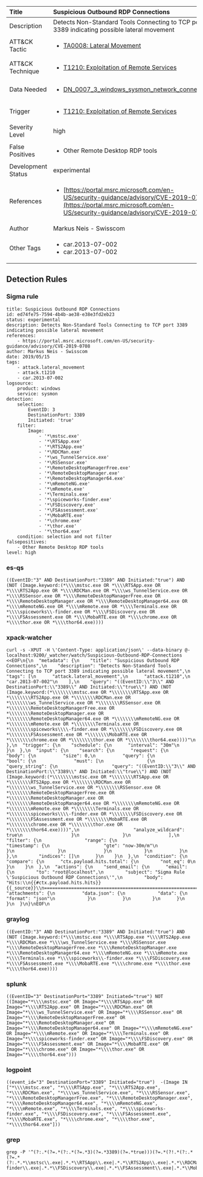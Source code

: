 | Title                | Suspicious Outbound RDP Connections                                                                                                                                                 |
|:---------------------|:------------------------------------------------------------------------------------------------------------------------------------------------------------|
| Description          | Detects Non-Standard Tools Connecting to TCP port 3389 indicating possible lateral movement                                                                                                                                           |
| ATT&amp;CK Tactic    |  <ul><li>[TA0008: Lateral Movement](https://attack.mitre.org/tactics/TA0008)</li></ul>  |
| ATT&amp;CK Technique | <ul><li>[T1210: Exploitation of Remote Services](https://attack.mitre.org/techniques/T1210)</li></ul>  |
| Data Needed          | <ul><li>[DN_0007_3_windows_sysmon_network_connection](../Data_Needed/DN_0007_3_windows_sysmon_network_connection.md)</li></ul>  |
| Trigger              | <ul><li>[T1210: Exploitation of Remote Services](../Triggers/T1210.md)</li></ul>  |
| Severity Level       | high |
| False Positives      | <ul><li>Other Remote Desktop RDP tools</li></ul>  |
| Development Status   | experimental |
| References           | <ul><li>[https://portal.msrc.microsoft.com/en-US/security-guidance/advisory/CVE-2019-0708](https://portal.msrc.microsoft.com/en-US/security-guidance/advisory/CVE-2019-0708)</li></ul>  |
| Author               | Markus Neis - Swisscom |
| Other Tags           | <ul><li>car.2013-07-002</li><li>car.2013-07-002</li></ul> | 

## Detection Rules

### Sigma rule

```
title: Suspicious Outbound RDP Connections
id: ed74fe75-7594-4b4b-ae38-e38e3fd2eb23
status: experimental
description: Detects Non-Standard Tools Connecting to TCP port 3389 indicating possible lateral movement
references:
    - https://portal.msrc.microsoft.com/en-US/security-guidance/advisory/CVE-2019-0708
author: Markus Neis - Swisscom
date: 2019/05/15
tags:
    - attack.lateral_movement
    - attack.t1210
    - car.2013-07-002
logsource:
    product: windows
    service: sysmon
detection:
    selection:
        EventID: 3
        DestinationPort: 3389
        Initiated: 'true'
    filter:
        Image:
            - '*\mstsc.exe'
            - '*\RTSApp.exe'
            - '*\RTS2App.exe'
            - '*\RDCMan.exe'
            - '*\ws_TunnelService.exe'
            - '*\RSSensor.exe'
            - '*\RemoteDesktopManagerFree.exe'
            - '*\RemoteDesktopManager.exe'
            - '*\RemoteDesktopManager64.exe'
            - '*\mRemoteNG.exe'
            - '*\mRemote.exe'
            - '*\Terminals.exe'
            - '*\spiceworks-finder.exe'
            - '*\FSDiscovery.exe'
            - '*\FSAssessment.exe'
            - '*\MobaRTE.exe'
            - '*\chrome.exe'
            - '*\thor.exe'
            - '*\thor64.exe'
    condition: selection and not filter 
falsepositives:
    - Other Remote Desktop RDP tools
level: high

```





### es-qs
    
```
((EventID:"3" AND DestinationPort:"3389" AND Initiated:"true") AND (NOT (Image.keyword:(*\\\\mstsc.exe OR *\\\\RTSApp.exe OR *\\\\RTS2App.exe OR *\\\\RDCMan.exe OR *\\\\ws_TunnelService.exe OR *\\\\RSSensor.exe OR *\\\\RemoteDesktopManagerFree.exe OR *\\\\RemoteDesktopManager.exe OR *\\\\RemoteDesktopManager64.exe OR *\\\\mRemoteNG.exe OR *\\\\mRemote.exe OR *\\\\Terminals.exe OR *\\\\spiceworks\\-finder.exe OR *\\\\FSDiscovery.exe OR *\\\\FSAssessment.exe OR *\\\\MobaRTE.exe OR *\\\\chrome.exe OR *\\\\thor.exe OR *\\\\thor64.exe))))
```


### xpack-watcher
    
```
curl -s -XPUT -H \'Content-Type: application/json\' --data-binary @- localhost:9200/_watcher/watch/Suspicious-Outbound-RDP-Connections <<EOF\n{\n  "metadata": {\n    "title": "Suspicious Outbound RDP Connections",\n    "description": "Detects Non-Standard Tools Connecting to TCP port 3389 indicating possible lateral movement",\n    "tags": [\n      "attack.lateral_movement",\n      "attack.t1210",\n      "car.2013-07-002"\n    ],\n    "query": "((EventID:\\"3\\" AND DestinationPort:\\"3389\\" AND Initiated:\\"true\\") AND (NOT (Image.keyword:(*\\\\\\\\mstsc.exe OR *\\\\\\\\RTSApp.exe OR *\\\\\\\\RTS2App.exe OR *\\\\\\\\RDCMan.exe OR *\\\\\\\\ws_TunnelService.exe OR *\\\\\\\\RSSensor.exe OR *\\\\\\\\RemoteDesktopManagerFree.exe OR *\\\\\\\\RemoteDesktopManager.exe OR *\\\\\\\\RemoteDesktopManager64.exe OR *\\\\\\\\mRemoteNG.exe OR *\\\\\\\\mRemote.exe OR *\\\\\\\\Terminals.exe OR *\\\\\\\\spiceworks\\\\-finder.exe OR *\\\\\\\\FSDiscovery.exe OR *\\\\\\\\FSAssessment.exe OR *\\\\\\\\MobaRTE.exe OR *\\\\\\\\chrome.exe OR *\\\\\\\\thor.exe OR *\\\\\\\\thor64.exe))))"\n  },\n  "trigger": {\n    "schedule": {\n      "interval": "30m"\n    }\n  },\n  "input": {\n    "search": {\n      "request": {\n        "body": {\n          "size": 0,\n          "query": {\n            "bool": {\n              "must": [\n                {\n                  "query_string": {\n                    "query": "((EventID:\\"3\\" AND DestinationPort:\\"3389\\" AND Initiated:\\"true\\") AND (NOT (Image.keyword:(*\\\\\\\\mstsc.exe OR *\\\\\\\\RTSApp.exe OR *\\\\\\\\RTS2App.exe OR *\\\\\\\\RDCMan.exe OR *\\\\\\\\ws_TunnelService.exe OR *\\\\\\\\RSSensor.exe OR *\\\\\\\\RemoteDesktopManagerFree.exe OR *\\\\\\\\RemoteDesktopManager.exe OR *\\\\\\\\RemoteDesktopManager64.exe OR *\\\\\\\\mRemoteNG.exe OR *\\\\\\\\mRemote.exe OR *\\\\\\\\Terminals.exe OR *\\\\\\\\spiceworks\\\\-finder.exe OR *\\\\\\\\FSDiscovery.exe OR *\\\\\\\\FSAssessment.exe OR *\\\\\\\\MobaRTE.exe OR *\\\\\\\\chrome.exe OR *\\\\\\\\thor.exe OR *\\\\\\\\thor64.exe))))",\n                    "analyze_wildcard": true\n                  }\n                }\n              ],\n              "filter": {\n                "range": {\n                  "timestamp": {\n                    "gte": "now-30m/m"\n                  }\n                }\n              }\n            }\n          }\n        },\n        "indices": []\n      }\n    }\n  },\n  "condition": {\n    "compare": {\n      "ctx.payload.hits.total": {\n        "not_eq": 0\n      }\n    }\n  },\n  "actions": {\n    "send_email": {\n      "email": {\n        "to": "root@localhost",\n        "subject": "Sigma Rule \'Suspicious Outbound RDP Connections\'",\n        "body": "Hits:\\n{{#ctx.payload.hits.hits}}{{_source}}\\n================================================================================\\n{{/ctx.payload.hits.hits}}",\n        "attachments": {\n          "data.json": {\n            "data": {\n              "format": "json"\n            }\n          }\n        }\n      }\n    }\n  }\n}\nEOF\n
```


### graylog
    
```
((EventID:"3" AND DestinationPort:"3389" AND Initiated:"true") AND (NOT (Image.keyword:(*\\\\mstsc.exe *\\\\RTSApp.exe *\\\\RTS2App.exe *\\\\RDCMan.exe *\\\\ws_TunnelService.exe *\\\\RSSensor.exe *\\\\RemoteDesktopManagerFree.exe *\\\\RemoteDesktopManager.exe *\\\\RemoteDesktopManager64.exe *\\\\mRemoteNG.exe *\\\\mRemote.exe *\\\\Terminals.exe *\\\\spiceworks\\-finder.exe *\\\\FSDiscovery.exe *\\\\FSAssessment.exe *\\\\MobaRTE.exe *\\\\chrome.exe *\\\\thor.exe *\\\\thor64.exe))))
```


### splunk
    
```
((EventID="3" DestinationPort="3389" Initiated="true") NOT ((Image="*\\\\mstsc.exe" OR Image="*\\\\RTSApp.exe" OR Image="*\\\\RTS2App.exe" OR Image="*\\\\RDCMan.exe" OR Image="*\\\\ws_TunnelService.exe" OR Image="*\\\\RSSensor.exe" OR Image="*\\\\RemoteDesktopManagerFree.exe" OR Image="*\\\\RemoteDesktopManager.exe" OR Image="*\\\\RemoteDesktopManager64.exe" OR Image="*\\\\mRemoteNG.exe" OR Image="*\\\\mRemote.exe" OR Image="*\\\\Terminals.exe" OR Image="*\\\\spiceworks-finder.exe" OR Image="*\\\\FSDiscovery.exe" OR Image="*\\\\FSAssessment.exe" OR Image="*\\\\MobaRTE.exe" OR Image="*\\\\chrome.exe" OR Image="*\\\\thor.exe" OR Image="*\\\\thor64.exe")))
```


### logpoint
    
```
((event_id="3" DestinationPort="3389" Initiated="true")  -(Image IN ["*\\\\mstsc.exe", "*\\\\RTSApp.exe", "*\\\\RTS2App.exe", "*\\\\RDCMan.exe", "*\\\\ws_TunnelService.exe", "*\\\\RSSensor.exe", "*\\\\RemoteDesktopManagerFree.exe", "*\\\\RemoteDesktopManager.exe", "*\\\\RemoteDesktopManager64.exe", "*\\\\mRemoteNG.exe", "*\\\\mRemote.exe", "*\\\\Terminals.exe", "*\\\\spiceworks-finder.exe", "*\\\\FSDiscovery.exe", "*\\\\FSAssessment.exe", "*\\\\MobaRTE.exe", "*\\\\chrome.exe", "*\\\\thor.exe", "*\\\\thor64.exe"]))
```


### grep
    
```
grep -P '^(?:.*(?=.*(?:.*(?=.*3)(?=.*3389)(?=.*true)))(?=.*(?!.*(?:.*(?=.*(?:.*.*\\mstsc\\.exe|.*.*\\RTSApp\\.exe|.*.*\\RTS2App\\.exe|.*.*\\RDCMan\\.exe|.*.*\\ws_TunnelService\\.exe|.*.*\\RSSensor\\.exe|.*.*\\RemoteDesktopManagerFree\\.exe|.*.*\\RemoteDesktopManager\\.exe|.*.*\\RemoteDesktopManager64\\.exe|.*.*\\mRemoteNG\\.exe|.*.*\\mRemote\\.exe|.*.*\\Terminals\\.exe|.*.*\\spiceworks-finder\\.exe|.*.*\\FSDiscovery\\.exe|.*.*\\FSAssessment\\.exe|.*.*\\MobaRTE\\.exe|.*.*\\chrome\\.exe|.*.*\\thor\\.exe|.*.*\\thor64\\.exe))))))'
```



